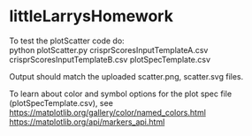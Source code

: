 # littleLarrysHomework

To test the plotScatter code do:  
python plotScatter.py crisprScoresInputTemplateA.csv crisprScoresInputTemplateB.csv plotSpecTemplate.csv

Output should match the uploaded scatter.png, scatter.svg files.

To learn about color and symbol options for the plot spec file (plotSpecTemplate.csv), see
https://matplotlib.org/gallery/color/named_colors.html    
https://matplotlib.org/api/markers_api.html
